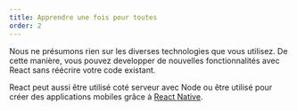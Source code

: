 ```yaml
---
title: Apprendre une fois pour toutes
order: 2
---
```


Nous ne présumons rien sur les diverses technologies que vous utilisez. De cette manière, vous pouvez developper de nouvelles fonctionnalités avec React sans réécrire votre code existant.

React peut aussi être utilisé coté serveur avec Node ou être utilisé pour créer des applications mobiles grâce à [React Native](https://facebook.github.io/react-native/).
